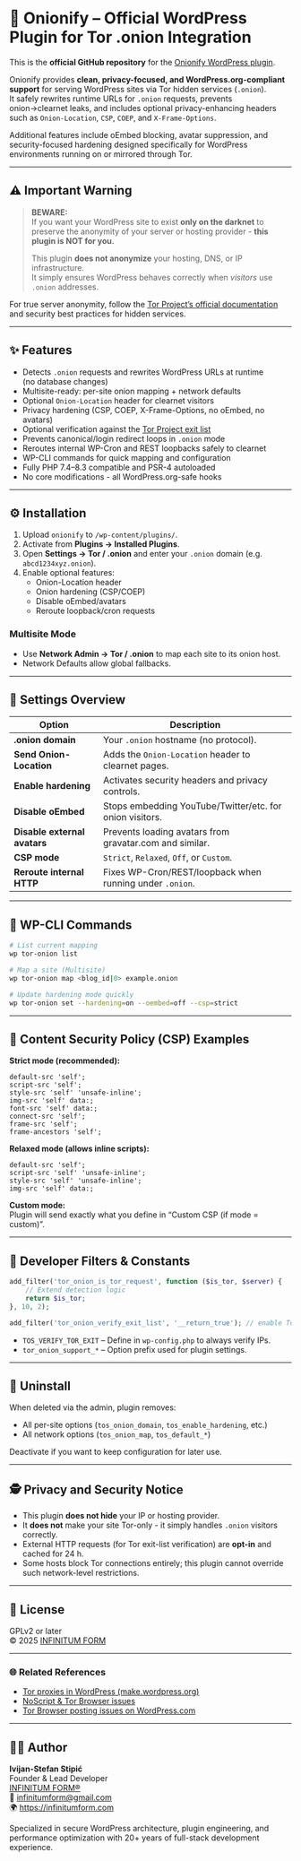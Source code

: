 # 🧅 Onionify – Official WordPress Plugin for Tor .onion Integration

This is the **official GitHub repository** for the [Onionify WordPress plugin](https://wordpress.org/plugins/onionify/).

Onionify provides **clean, privacy-focused, and WordPress.org-compliant support** for serving WordPress sites via Tor hidden services (`.onion`).  
It safely rewrites runtime URLs for `.onion` requests, prevents onion→clearnet leaks, and includes optional privacy-enhancing headers such as `Onion-Location`, `CSP`, `COEP`, and `X-Frame-Options`.  

Additional features include oEmbed blocking, avatar suppression, and security-focused hardening designed specifically for WordPress environments running on or mirrored through Tor.

---

## ⚠ Important Warning

> **BEWARE:**  
> If you want your WordPress site to exist **only on the darknet** to preserve the anonymity of your server or hosting provider - **this plugin is NOT for you.**  
>  
> This plugin **does not anonymize** your hosting, DNS, or IP infrastructure.  
> It simply ensures WordPress behaves correctly when *visitors* use `.onion` addresses.

For true server anonymity, follow the [Tor Project’s official documentation](https://community.torproject.org/onion-services/) and security best practices for hidden services.

---

## ✨ Features

- Detects `.onion` requests and rewrites WordPress URLs at runtime  
  (no database changes)
- Multisite-ready: per-site onion mapping + network defaults
- Optional `Onion-Location` header for clearnet visitors
- Privacy hardening (CSP, COEP, X-Frame-Options, no oEmbed, no avatars)
- Optional verification against the [Tor Project exit list](https://check.torproject.org/exit-addresses)
- Prevents canonical/login redirect loops in `.onion` mode
- Reroutes internal WP-Cron and REST loopbacks safely to clearnet
- WP-CLI commands for quick mapping and configuration
- Fully PHP 7.4–8.3 compatible and PSR-4 autoloaded
- No core modifications - all WordPress.org-safe hooks

---

## ⚙️ Installation

1. Upload `onionify` to `/wp-content/plugins/`.
2. Activate from **Plugins → Installed Plugins**.
3. Open **Settings → Tor / .onion** and enter your `.onion` domain (e.g. `abcd1234xyz.onion`).
4. Enable optional features:
   - Onion-Location header
   - Onion hardening (CSP/COEP)
   - Disable oEmbed/avatars
   - Reroute loopback/cron requests

### Multisite Mode
- Use **Network Admin → Tor / .onion** to map each site to its onion host.
- Network Defaults allow global fallbacks.

---

## 🧠 Settings Overview

| Option | Description |
|--------|--------------|
| **.onion domain** | Your `.onion` hostname (no protocol). |
| **Send Onion-Location** | Adds the `Onion-Location` header to clearnet pages. |
| **Enable hardening** | Activates security headers and privacy controls. |
| **Disable oEmbed** | Stops embedding YouTube/Twitter/etc. for onion visitors. |
| **Disable external avatars** | Prevents loading avatars from gravatar.com and similar. |
| **CSP mode** | `Strict`, `Relaxed`, `Off`, or `Custom`. |
| **Reroute internal HTTP** | Fixes WP-Cron/REST/loopback when running under `.onion`. |

---

## 🧩 WP-CLI Commands

```bash
# List current mapping
wp tor-onion list

# Map a site (Multisite)
wp tor-onion map <blog_id|0> example.onion

# Update hardening mode quickly
wp tor-onion set --hardening=on --oembed=off --csp=strict
```

---

## 🔐 Content Security Policy (CSP) Examples

**Strict mode (recommended):**
```text
default-src 'self';
script-src 'self';
style-src 'self' 'unsafe-inline';
img-src 'self' data:;
font-src 'self' data:;
connect-src 'self';
frame-src 'self';
frame-ancestors 'self';
```

**Relaxed mode (allows inline scripts):**
```text
default-src 'self';
script-src 'self' 'unsafe-inline';
style-src 'self' 'unsafe-inline';
img-src 'self' data:;
```

**Custom mode:**  
Plugin will send exactly what you define in “Custom CSP (if mode = custom)”.

---

## 🧱 Developer Filters & Constants

```php
add_filter('tor_onion_is_tor_request', function ($is_tor, $server) {
    // Extend detection logic
    return $is_tor;
}, 10, 2);

add_filter('tor_onion_verify_exit_list', '__return_true'); // enable Tor exit verification
```

- `TOS_VERIFY_TOR_EXIT` – Define in `wp-config.php` to always verify IPs.
- `tor_onion_support_*` – Option prefix used for plugin settings.

---

## 🧹 Uninstall

When deleted via the admin, plugin removes:
- All per-site options (`tos_onion_domain`, `tos_enable_hardening`, etc.)
- All network options (`tos_onion_map`, `tos_default_*`)

Deactivate if you want to keep configuration for later use.

---

## 🕵️ Privacy and Security Notice

- This plugin **does not hide** your IP or hosting provider.
- It **does not** make your site Tor-only - it simply handles `.onion` visitors correctly.
- External HTTP requests (for Tor exit-list verification) are **opt-in** and cached for 24 h.
- Some hosts block Tor connections entirely; this plugin cannot override such network-level restrictions.

---

## 📄 License

GPLv2 or later  
© 2025 [INFINITUM FORM](https://infinitumform.com)  

---

### 🌐 Related References

- [Tor proxies in WordPress (make.wordpress.org)](https://make.wordpress.org/support/2014/02/tor-proxies-in-wordpress/)
- [NoScript & Tor Browser issues](https://wordpress.org/support/topic/noscript-theme-tor-browser-safest-settings-no-javascript/)
- [Tor Browser posting issues on WordPress.com](https://wordpress.com/forums/topic/impossible-to-post-using-tor/)

---

## 🧑‍💻 Author

**Ivijan-Stefan Stipić**  
Founder & Lead Developer  
[INFINITUM FORM®](https://infinitumform.com)  
📧 infinitumform@gmail.com  
🌍 https://infinitumform.com

Specialized in secure WordPress architecture, plugin engineering, and performance optimization with 20+ years of full-stack development experience.
